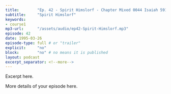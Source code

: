 ```yaml
---
title:        "Ep. 42 - Spirit Himslorf - Chapter Mixed 0044 Isaiah 5919 So Shall They Fear The Name Of The Lord From Th"
subtitle:     "Spirit Himslorf"
keywords:
- course1
mp3-url:      "/assets/audio/ep42-Spirit-Himslorf.mp3"
episode: 42
date: 1995-03-26
episode-type: full # or "trailer"
explicit:     "no"
block:        "no" # no means it is published
layout: podcast
excerpt_separator: <!--more-->
---
```

Excerpt here.
<!--more-->

More details of your episode here.

